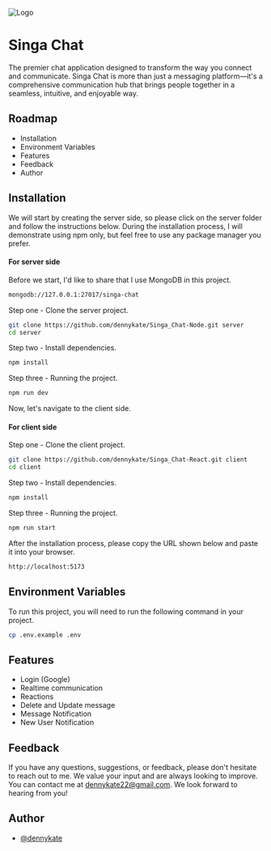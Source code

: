 ![Logo](https://i.postimg.cc/HkqxhFf2/singa-feature-image.webp)

# Singa Chat

The premier chat application designed to transform the way you connect and communicate. Singa Chat is more than just a messaging platform—it's a comprehensive communication hub that brings people together in a seamless, intuitive, and enjoyable way.

## Roadmap

- Installation
- Environment Variables
- Features
- Feedback
- Author

## Installation

We will start by creating the server side, so please click on the server folder and follow the instructions below. During the installation process, I will demonstrate using npm only, but feel free to use any package manager you prefer.

#### For server side

Before we start, I'd like to share that I use MongoDB in this project.

```bash
mongodb://127.0.0.1:27017/singa-chat
```

Step one - Clone the server project.

```bash
git clone https://github.com/dennykate/Singa_Chat-Node.git server
cd server
```

Step two - Install dependencies.

```bash
npm install 
```

Step three - Running the project.

```bash
npm run dev 
```

Now, let's navigate to the client side.

#### For client side

Step one - Clone the client project.

```bash
git clone https://github.com/dennykate/Singa_Chat-React.git client
cd client
```

Step two - Install dependencies.

```bash
npm install 
```

Step three - Running the project.

```bash
npm run start 
```

After the installation process, please copy the URL shown below and paste it into your browser.

```bash
http://localhost:5173
```

## Environment Variables

To run this project, you will need to run the following command in your project.

```bash
cp .env.example .env
```

## Features

- Login (Google)
- Realtime communication
- Reactions
- Delete and Update message
- Message Notification
- New User Notification

## Feedback

If you have any questions, suggestions, or feedback, please don't hesitate to reach out to me. We value your input and are always looking to improve. You can contact me at <a href="mailto:dennykate22@gmail.com">dennykate22@gmail.com</a>. We look forward to hearing from you!

## Author

- [@dennykate](https://github.com/dennykate)
